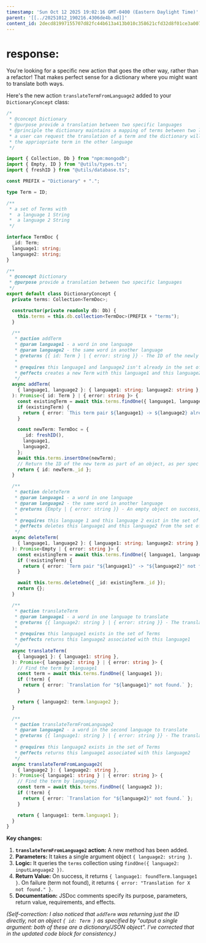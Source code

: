 ```yaml
---
timestamp: 'Sun Oct 12 2025 19:02:16 GMT-0400 (Eastern Daylight Time)'
parent: '[[../20251012_190216.4306de4b.md]]'
content_id: 2decd81997155707d82fc44b613a413b010c358621cfd32d8f01ce3a0074c601
---
```


# response:

You're looking for a specific new action that goes the other way, rather than a refactor! That makes perfect sense for a dictionary where you might want to translate both ways.

Here's the new action `translateTermFromLanguage2` added to your `DictionaryConcept` class:

```typescript
/*
 * @concept Dictionary
 * @purpose provide a translation between two specific languages
 * @principle the dictionary maintains a mapping of terms between two languages,
 * a user can request the translation of a term and the dictionary will provide
 * the appriopriate term in the other language
 */

import { Collection, Db } from "npm:mongodb";
import { Empty, ID } from "@utils/types.ts";
import { freshID } from "@utils/database.ts";

const PREFIX = "Dictionary" + ".";

type Term = ID;

/**
 * a set of Terms with
 *  a language 1 String
 *  a language 2 String
 */

interface TermDoc {
  _id: Term;
  language1: string;
  language2: string;
}

/**
 * @concept Dictionary
 * @purpose provide a translation between two specific languages
 */
export default class DictionaryConcept {
  private terms: Collection<TermDoc>;

  constructor(private readonly db: Db) {
    this.terms = this.db.collection<TermDoc>(PREFIX + "terms");
  }

  /**
   * @action addTerm
   * @param language1 - a word in one language
   * @param language2 - the same word in another language
   * @returns {{ id: Term } | { error: string }} - The ID of the newly added term on success, or an error message.
   *
   * @requires this language1 and language2 isn't already in the set of terms
   * @effects creates a new Term with this language1 and this language2
   */
  async addTerm(
    { language1, language2 }: { language1: string; language2: string },
  ): Promise<{ id: Term } | { error: string }> {
    const existingTerm = await this.terms.findOne({ language1, language2 });
    if (existingTerm) {
      return { error: `This term pair ${language1} -> ${language2} already exists.` };
    }

    const newTerm: TermDoc = {
      _id: freshID(),
      language1,
      language2,
    };
    await this.terms.insertOne(newTerm);
    // Return the ID of the new term as part of an object, as per spec
    return { id: newTerm._id };
  }

  /**
   * @action deleteTerm
   * @param language1 - a word in one language
   * @param language2 - the same word in another language
   * @returns {Empty | { error: string }} - An empty object on success, or an error message.
   *
   * @requires this language 1 and this language 2 exist in the set of terms
   * @effects deletes this language1 and this language2 from the set of terms
   */
  async deleteTerm(
    { language1, language2 }: { language1: string; language2: string },
  ): Promise<Empty | { error: string }> {
    const existingTerm = await this.terms.findOne({ language1, language2 });
    if (!existingTerm) {
      return { error: `Term pair "${language1}" -> "${language2}" not found.` };
    }

    await this.terms.deleteOne({ _id: existingTerm._id });
    return {};
  }

  /**
   * @action translateTerm
   * @param language1 - a word in one language to translate
   * @returns {{ language2: string } | { error: string }} - The translated word in language2 on success, or an error message.
   *
   * @requires this language1 exists in the set of Terms
   * @effects returns this language2 associated with this language1
   */
  async translateTerm(
    { language1 }: { language1: string },
  ): Promise<{ language2: string } | { error: string }> {
    // Find the term by language1
    const term = await this.terms.findOne({ language1 });
    if (!term) {
      return { error: `Translation for "${language1}" not found.` };
    }

    return { language2: term.language2 };
  }

  /**
   * @action translateTermFromLanguage2
   * @param language2 - a word in the second language to translate
   * @returns {{ language1: string } | { error: string }} - The translated word in language1 on success, or an error message.
   *
   * @requires this language2 exists in the set of Terms
   * @effects returns this language1 associated with this language2
   */
  async translateTermFromLanguage2(
    { language2 }: { language2: string },
  ): Promise<{ language1: string } | { error: string }> {
    // Find the term by language2
    const term = await this.terms.findOne({ language2 });
    if (!term) {
      return { error: `Translation for "${language2}" not found.` };
    }

    return { language1: term.language1 };
  }
}
```

**Key changes:**

1. **`translateTermFromLanguage2` action:** A new method has been added.
2. **Parameters:** It takes a single argument object `{ language2: string }`.
3. **Logic:** It queries the `terms` collection using `findOne({ language2: inputLanguage2 })`.
4. **Return Value:** On success, it returns `{ language1: foundTerm.language1 }`. On failure (term not found), it returns `{ error: "Translation for X not found." }`.
5. **Documentation:** JSDoc comments specify its purpose, parameters, return value, requirements, and effects.

*(Self-correction: I also noticed that `addTerm` was returning just the ID directly, not an object `{ id: Term }` as specified by "output a single argument: both of these are a dictionary/JSON object". I've corrected that in the updated code block for consistency.)*
